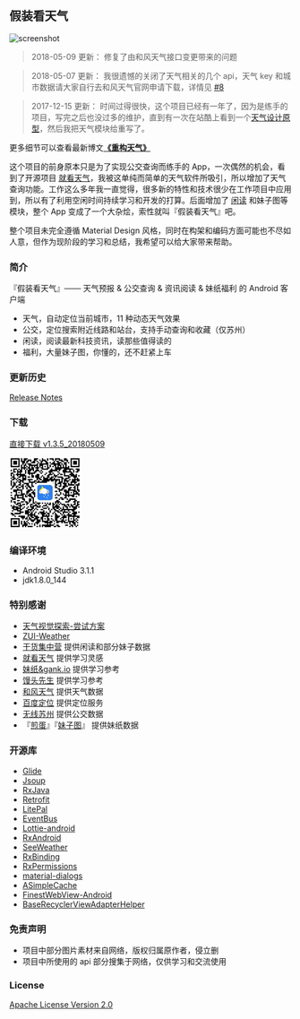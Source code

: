 ## 假装看天气 ##
![screenshot](screenshot.jpg)

>2018-05-09 更新：
修复了由和风天气接口变更带来的问题

>2018-05-07 更新：
我很遗憾的关闭了天气相关的几个 api，天气 key 和城市数据请大家自行去和风天气官网申请下载，详情见 [#8](https://github.com/li-yu/FakeWeather/issues/8)

>2017-12-15 更新：
时间过得很快，这个项目已经有一年了，因为是练手的项目，写完之后也没过多的维护，直到有一次在站酷上看到一个[天气设计原型](http://www.zcool.com.cn/work/ZMjE1MDgwMjQ=.html)，然后我把天气模块给重写了。

更多细节可以查看最新博文[**《重构天气》**](http://liyuyu.cn/2017/12/15/Refactor-fake-weather/)

这个项目的前身原本只是为了实现公交查询而练手的 App，一次偶然的机会，看到了开源项目 [就看天气](https://github.com/xcc3641/SeeWeather)，我被这单纯而简单的天气软件所吸引，所以增加了天气查询功能。工作这么多年我一直觉得，很多新的特性和技术很少在工作项目中应用到，所以有了利用空闲时间持续学习和开发的打算。后面增加了 [闲读](http://gank.io/xiandu) 和妹子图等模块，整个 App 变成了一个大杂烩，索性就叫『假装看天气』吧。

整个项目未完全遵循 Material Design 风格，同时在构架和编码方面可能也不尽如人意，但作为现阶段的学习和总结，我希望可以给大家带来帮助。
### 简介 ###
『假装看天气』─── 天气预报 & 公交查询 & 资讯阅读 & 妹纸福利 的 Android 客户端

- 天气，自动定位当前城市，11 种动态天气效果
- 公交，定位搜索附近线路和站台，支持手动查询和收藏（仅苏州）
- 闲读，阅读最新科技资讯，读那些值得读的
- 福利，大量妹子图，你懂的，还不赶紧上车

### 更新历史 

[Release Notes](https://github.com/li-yu/FakeWeather/releases)

### 下载 

[直接下载 v1.3.5_20180509](https://github.com/li-yu/FakeWeather/raw/master/release/FakeWeather_v1.3.5_20180509.apk)

![qcode](qcode.png)

### 编译环境 ###
- Android Studio 3.1.1
- jdk1.8.0_144


### 特别感谢 ###
- [天气视觉探索-尝试方案](http://www.zcool.com.cn/work/ZMjE1MDgwMjQ=.html)
- [ZUI-Weather](http://www.zcool.com.cn/work/ZMjMwNDMxNDA=.html)
- [干货集中营](http://gank.io) 提供闲读和部分妹子数据
- [就看天气](https://github.com/xcc3641/SeeWeather) 提供学习灵感
- [妹纸&gank.io](https://github.com/drakeet/Meizhi) 提供学习参考
- [馒头先生](https://github.com/oxoooo/mr-mantou-android) 提供学习参考
- [和风天气](http://www.heweather.com/) 提供天气数据
- [百度定位](http://lbsyun.baidu.com/index.php?title=android-locsdk) 提供定位服务
- [无线苏州](http://www.wisesz.com/index.shtml) 提供公交数据
- 『[煎蛋](http://jandan.net/)』『[妹子图](http://www.mzitu.com)』 提供妹纸数据

### 开源库 ###
- [Glide](https://github.com/bumptech/glide)
- [Jsoup](https://github.com/jhy/jsoup)
- [RxJava](https://github.com/ReactiveX/RxJava)
- [Retrofit](https://github.com/square/retrofit)
- [LitePal](https://github.com/LitePalFramework/LitePal)
- [EventBus](https://github.com/greenrobot/EventBus)
- [Lottie-android](https://github.com/airbnb/lottie-android)
- [RxAndroid](https://github.com/ReactiveX/RxAndroid)
- [SeeWeather](https://github.com/xcc3641/SeeWeather)
- [RxBinding](https://github.com/JakeWharton/RxBinding)
- [RxPermissions](https://github.com/tbruyelle/RxPermissions)
- [material-dialogs](https://github.com/afollestad/material-dialogs)
- [ASimpleCache](https://github.com/yangfuhai/ASimpleCache)
- [FinestWebView-Android](https://github.com/TheFinestArtist/FinestWebView-Android)
- [BaseRecyclerViewAdapterHelper](https://github.com/CymChad/BaseRecyclerViewAdapterHelper)

### 免责声明 ###

- 项目中部分图片素材来自网络，版权归属原作者，侵立删
- 项目中所使用的 api 部分搜集于网络，仅供学习和交流使用

### License ###
[Apache License
Version 2.0](https://github.com/li-yu/FakeWeather/blob/master/LICENSE)
